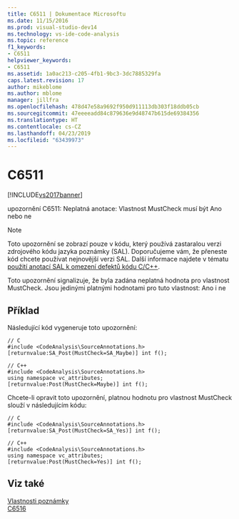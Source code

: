 ```yaml
---
title: C6511 | Dokumentace Microsoftu
ms.date: 11/15/2016
ms.prod: visual-studio-dev14
ms.technology: vs-ide-code-analysis
ms.topic: reference
f1_keywords:
- C6511
helpviewer_keywords:
- C6511
ms.assetid: 1a0ac213-c205-4fb1-9bc3-3dc7885329fa
caps.latest.revision: 17
author: mikeblome
ms.author: mblome
manager: jillfra
ms.openlocfilehash: 478d47e58a9692f950d911113db303f18ddb05cb
ms.sourcegitcommit: 47eeeeadd84c879636e9d48747b615de69384356
ms.translationtype: HT
ms.contentlocale: cs-CZ
ms.lasthandoff: 04/23/2019
ms.locfileid: "63439973"
---
```

# <a name="c6511"></a>C6511
[!INCLUDE[vs2017banner](../includes/vs2017banner.md)]

upozornění C6511: Neplatná anotace: Vlastnost MustCheck musí být Ano nebo ne  
  
> [!NOTE]
> Toto upozornění se zobrazí pouze v kódu, který používá zastaralou verzi zdrojového kódu jazyka poznámky (SAL). Doporučujeme vám, že přeneste kód chcete používat nejnovější verzi SAL. Další informace najdete v tématu [použití anotací SAL k omezení defektů kódu C/C++](../code-quality/using-sal-annotations-to-reduce-c-cpp-code-defects.md).  
  
 Toto upozornění signalizuje, že byla zadána neplatná hodnota pro vlastnost MustCheck. Jsou jedinými platnými hodnotami pro tuto vlastnost: Ano i ne  
  
## <a name="example"></a>Příklad  
 Následující kód vygeneruje toto upozornění:  
  
```  
// C  
#include <CodeAnalysis\SourceAnnotations.h>  
[returnvalue:SA_Post(MustCheck=SA_Maybe)] int f();  
  
// C++  
#include <CodeAnalysis\SourceAnnotations.h>  
using namespace vc_attributes;  
[returnvalue:Post(MustCheck=Maybe)] int f();  
```  
  
 Chcete-li opravit toto upozornění, platnou hodnotu pro vlastnost MustCheck slouží v následujícím kódu:  
  
```  
// C  
#include <CodeAnalysis\SourceAnnotations.h>  
[returnvalue:SA_Post(MustCheck=SA_Yes)] int f();  
  
// C++    
#include <CodeAnalysis\SourceAnnotations.h>  
using namespace vc_attributes;  
[returnvalue:Post(MustCheck=Yes)] int f();  
```  
  
## <a name="see-also"></a>Viz také  
 [Vlastnosti poznámky](http://msdn.microsoft.com/f77b4370-6bda-4294-bd2a-e7d0df182a3d)   
 [C6516](../code-quality/c6516.md)
